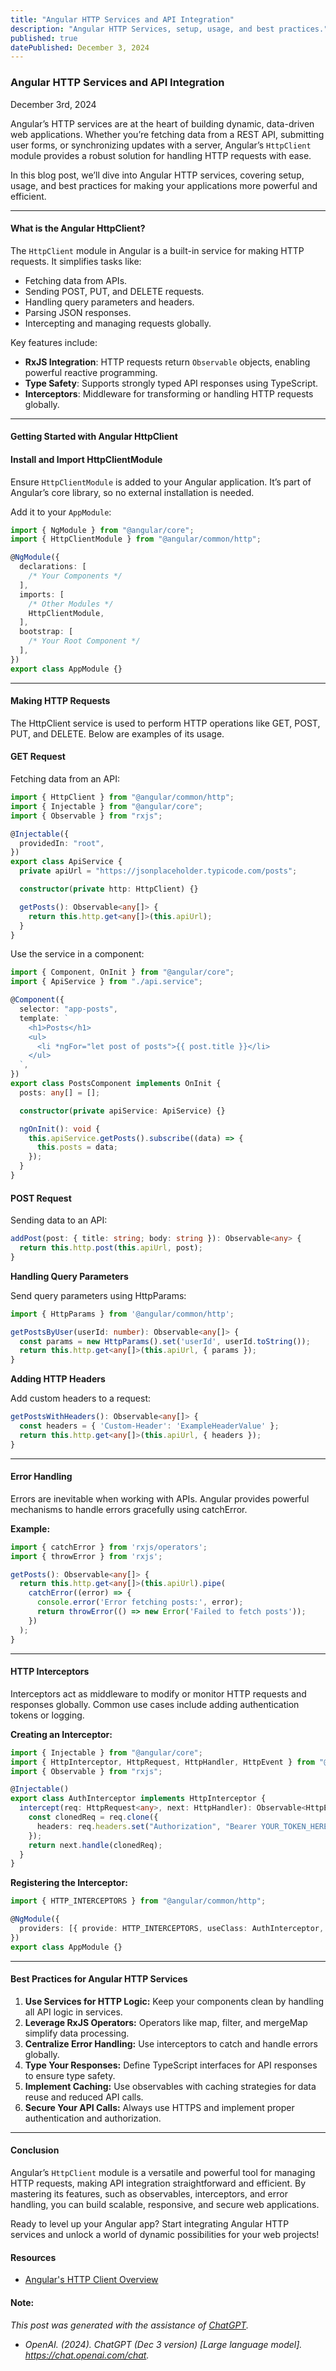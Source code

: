 ```yaml
---
title: "Angular HTTP Services and API Integration"
description: "Angular HTTP Services, setup, usage, and best practices."
published: true
datePublished: December 3, 2024
---
```


### **Angular HTTP Services and API Integration**

December 3rd, 2024

Angular’s HTTP services are at the heart of building dynamic, data-driven web applications. Whether you’re fetching data from a REST API, submitting user forms, or synchronizing updates with a server, Angular’s `HttpClient` module provides a robust solution for handling HTTP requests with ease.

In this blog post, we’ll dive into Angular HTTP services, covering setup, usage, and best practices for making your applications more powerful and efficient.

---

#### **What is the Angular HttpClient?**

The `HttpClient` module in Angular is a built-in service for making HTTP requests. It simplifies tasks like:

- Fetching data from APIs.
- Sending POST, PUT, and DELETE requests.
- Handling query parameters and headers.
- Parsing JSON responses.
- Intercepting and managing requests globally.

Key features include:

- **RxJS Integration**: HTTP requests return `Observable` objects, enabling powerful reactive programming.
- **Type Safety**: Supports strongly typed API responses using TypeScript.
- **Interceptors**: Middleware for transforming or handling HTTP requests globally.

---

#### **Getting Started with Angular HttpClient**

#### **Install and Import HttpClientModule**

Ensure `HttpClientModule` is added to your Angular application. It’s part of Angular’s core library, so no external installation is needed.

Add it to your `AppModule`:

```typescript
import { NgModule } from "@angular/core";
import { HttpClientModule } from "@angular/common/http";

@NgModule({
  declarations: [
    /* Your Components */
  ],
  imports: [
    /* Other Modules */
    HttpClientModule,
  ],
  bootstrap: [
    /* Your Root Component */
  ],
})
export class AppModule {}
```

---

#### **Making HTTP Requests**

The HttpClient service is used to perform HTTP operations like GET, POST, PUT, and DELETE. Below are examples of its usage.

#### **GET Request**

Fetching data from an API:

```typescript
import { HttpClient } from "@angular/common/http";
import { Injectable } from "@angular/core";
import { Observable } from "rxjs";

@Injectable({
  providedIn: "root",
})
export class ApiService {
  private apiUrl = "https://jsonplaceholder.typicode.com/posts";

  constructor(private http: HttpClient) {}

  getPosts(): Observable<any[]> {
    return this.http.get<any[]>(this.apiUrl);
  }
}
```

Use the service in a component:

```typescript
import { Component, OnInit } from "@angular/core";
import { ApiService } from "./api.service";

@Component({
  selector: "app-posts",
  template: `
    <h1>Posts</h1>
    <ul>
      <li *ngFor="let post of posts">{{ post.title }}</li>
    </ul>
  `,
})
export class PostsComponent implements OnInit {
  posts: any[] = [];

  constructor(private apiService: ApiService) {}

  ngOnInit(): void {
    this.apiService.getPosts().subscribe((data) => {
      this.posts = data;
    });
  }
}
```

#### **POST Request**

Sending data to an API:

```typescript
addPost(post: { title: string; body: string }): Observable<any> {
  return this.http.post(this.apiUrl, post);
}
```

**Handling Query Parameters**

Send query parameters using HttpParams:

```typescript
import { HttpParams } from '@angular/common/http';

getPostsByUser(userId: number): Observable<any[]> {
  const params = new HttpParams().set('userId', userId.toString());
  return this.http.get<any[]>(this.apiUrl, { params });
}
```

**Adding HTTP Headers**

Add custom headers to a request:

```typescript
getPostsWithHeaders(): Observable<any[]> {
  const headers = { 'Custom-Header': 'ExampleHeaderValue' };
  return this.http.get<any[]>(this.apiUrl, { headers });
}
```

---

#### **Error Handling**

Errors are inevitable when working with APIs. Angular provides powerful mechanisms to handle errors gracefully using catchError.

**Example:**

```typescript
import { catchError } from 'rxjs/operators';
import { throwError } from 'rxjs';

getPosts(): Observable<any[]> {
  return this.http.get<any[]>(this.apiUrl).pipe(
    catchError((error) => {
      console.error('Error fetching posts:', error);
      return throwError(() => new Error('Failed to fetch posts'));
    })
  );
}
```

---

#### **HTTP Interceptors**

Interceptors act as middleware to modify or monitor HTTP requests and responses globally. Common use cases include adding authentication tokens or logging.

**Creating an Interceptor:**

```typescript
import { Injectable } from "@angular/core";
import { HttpInterceptor, HttpRequest, HttpHandler, HttpEvent } from "@angular/common/http";
import { Observable } from "rxjs";

@Injectable()
export class AuthInterceptor implements HttpInterceptor {
  intercept(req: HttpRequest<any>, next: HttpHandler): Observable<HttpEvent<any>> {
    const clonedReq = req.clone({
      headers: req.headers.set("Authorization", "Bearer YOUR_TOKEN_HERE"),
    });
    return next.handle(clonedReq);
  }
}
```

**Registering the Interceptor:**

```typescript
import { HTTP_INTERCEPTORS } from "@angular/common/http";

@NgModule({
  providers: [{ provide: HTTP_INTERCEPTORS, useClass: AuthInterceptor, multi: true }],
})
export class AppModule {}
```

---

#### **Best Practices for Angular HTTP Services**

1. **Use Services for HTTP Logic:** Keep your components clean by handling all API logic in services.
2. **Leverage RxJS Operators:** Operators like map, filter, and mergeMap simplify data processing.
3. **Centralize Error Handling:** Use interceptors to catch and handle errors globally.
4. **Type Your Responses:** Define TypeScript interfaces for API responses to ensure type safety.
5. **Implement Caching:** Use observables with caching strategies for data reuse and reduced API calls.
6. **Secure Your API Calls:** Always use HTTPS and implement proper authentication and authorization.

---

#### **Conclusion**

Angular’s `HttpClient` module is a versatile and powerful tool for managing HTTP requests, making API integration straightforward and efficient. By mastering its features, such as observables, interceptors, and error handling, you can build scalable, responsive, and secure web applications.

Ready to level up your Angular app? Start integrating Angular HTTP services and unlock a world of dynamic possibilities for your web projects!

#### **Resources**

- <a href="https://angular.dev/guide/http" target="_blank">Angular's HTTP Client Overview</a>

#### Note:

*This post was generated with the assistance of <a href="https://chatgpt.com/" target="_blank">ChatGPT</a>.*

- *OpenAI. (2024). ChatGPT (Dec 3 version) [Large language model]. https://chat.openai.com/chat.*
